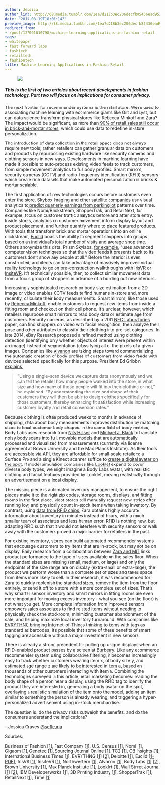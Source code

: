 ```yaml
---
author: Jessica
author_link: http://68.media.tumblr.com/1ea7d218b3ec206decfb85436ead953d/tumblr_inline_ntcf1hms2i1ta78fg_540.jpg
date: "2015-08-19T18:08:14Z"
preview_image: http://68.media.tumblr.com/1ea7d218b3ec206decfb85436ead953d/tumblr_inline_ntcf1hms2i1ta78fg_540.jpg
redirect_from:
- /post/127091010798/machine-learning-applications-in-fashion-retail
tags:
- whitepaper
- fast forward labs
- fashtech
- retailtech
- fashiontech
title: Machine Learning Applications in Fashion Retail
---
```


<figure data-orig-width="1080" data-orig-height="572" class="tmblr-full"><img src="http://68.media.tumblr.com/1ea7d218b3ec206decfb85436ead953d/tumblr_inline_ntcf1hms2i1ta78fg_540.jpg" data-orig-width="1080" data-orig-height="572"/></figure>

##### This is the first of two articles about recent developments in fashion technology. Part two will focus on implications for consumer privacy.

<p>The next frontier for recommender systems is the retail store. We’re used to associating machine learning with ecommerce giants like Gilt and Lyst, but can data science transform physical stores like Rebecca Minkoff and Zara? The impact would be significant, as more than <a href="http://www2.deloitte.com/us/en/pages/about-deloitte/articles/press-releases/digital-influences-in-retail-store-sales.html">90% of retail sales still occur in brick-and-mortar stores</a>, which could use data to redefine in-store personalization.</p><p>The introduction of data collection in the retail space does not always require new tools; rather, retailers can gather granular data on customers and products by repurposing existing hardware like security cameras and clothing sensors in new ways. Developments in machine learning have made it possible to auto-process existing video feeds to track customers, from simple movement analytics to full body profiles. Smart mirrors, security cameras (CCTV) and radio-frequency identification (RFID) sensors which create rich datasets that make automated personalization in bricks &amp; mortar scalable.</p><!--more--><p>The first application of new technologies occurs before customers even enter the store. Skybox Imaging and other satellite companies use visual analytics to<a href="http://www.ibtimes.com/googles-new-satellites-can-spy-apples-supply-chains-skybox-ceo-says-1603642"> predict quarterly earnings from parking lot</a> patterns over time. Companies like Nomi/Brickstream, ShopperTrak, and RetailNext, for example, focus on customer traffic analytics before and after store entry. Inside stores, analytics on customer movement inform display layout and product placement, and further quantify where to place featured products. With tools that transform brick and mortar operations into an online clickstream, <a href="http://euclidanalytics.com/product/case-studies/high-value_customers.pdf">Euclid</a> boasts the ability to segment shoppers into groups based on an individual’s total number of visits and average shop time. Others anonymize this data. Prism Skylabs, <a href="https://gigaom.com/2014/07/10/with-privacy-concerns-rising-in-retail-prism-skylabs-says-video-analytics-are-the-future/">for example</a>, “uses advanced computer vision techniques so that the video feeds it presents back to its customers don’t show any people at all.” Before the interior is even constructed, architects can take advantage of massively improved virtual reality technology to go on pre-construction walkthroughs with <a href="http://www.irisvr.com/">IrisVR</a> or <a href="https://www.insitevr.com/">InsiteVR</a>. It’s technically possible, then, to collect similar movement data from a focus group of shoppers in advance of a building out new interiors. </p><p>Increasingly sophisticated research on body size estimation from a 2D image or video enables CCTV feeds to find humans in-store and, more recently, calculate their body measurements. Smart mirrors, like those used by <a href="http://www.fastcocreate.com/3041516/master-class/mirror-mirror">Rebecca Minkoff</a>, enable customers to request new items from inside a fitting room and checkout on their cell phone. It’s unclear, however, which retailers repurpose smart mirrors to read body data or estimate age from customers. Security cameras, as described by a 2011 <a href="http://www.ece.northwestern.edu/~mya671/mypapers/ICIP11_Yang_Yu.pdf">NEC Laboratories</a> paper, can find shoppers on video with facial recognition, then analyze their pose and other attributes to classify their clothing into pre-set categories. In late 2014, eBay Research proposed a refined method using clothing detection (identifying only whether objects of interest were present within an image) instead of segmentation (classifying all of the pixels of a given image). Companies like <a href="http://www.alvanon.com/">Alvanon</a> are taking steps toward commercializing the automatic creation of body profiles of customers from video feeds with devices selected specifically for this purpose. President Ed Gribbin <a href="http://www.tc2.com/can-virtual-dressing-rooms-and-sizing-apps-fix-fashions-fit-issues/">explains</a>, </p><blockquote><p>“Using a single-scan device we capture data anonymously and we can tell the retailer how many people walked into the store, in what size and how many of those people will fit into their clothing or not,” he explained. “By understanding the size and shape of their customers they will then be able to design clothes specifically for those customers, thereby enhancing fit satisfaction while increasing customer loyalty and retail conversion rates.” </p></blockquote><p>Because clothing is often produced weeks to months in advance of shipping, data about body measurements improves distribution by matching sizes to local customer body shapes. In the same field of body metrics, Body Labs uses research from <a href="http://mpi-inf-mpg.academia.edu/NilsHasler">Nils Halser</a> and <a href="http://ps.is.tue.mpg.de/person/black#tabs-publications">Michael J. Black</a> to translate noisy body scans into full, movable models that are automatically processed and visualized from measurements (currently via license agreement at Brown University and the Max Planck Institute). As their tools are <a href="http://blog.bodylabs.com/2015/03/03/introducing-bodykit-beta/">accessible via API</a>, they are affordable for small-scale retailers: a Surface Pro and a single Kinect scanner suffice to <a href="http://www.bodylabs.com/products.html">create a digital avatar on the spot</a>. If model simulation companies like <a href="http://www.wsj.com/articles/SB10001424127887323468604578249752619254898">Looklet</a> expand to cover diverse body types, we might imagine a Body Labs avatar, with realistic clothing and facial features provided by Looklet, moving realistically through an advertisement on a local display.  </p><p>The missing piece is automated inventory management, to ensure the right pieces make it to the right zip codes, storage rooms, displays, and fitting rooms in the first place. Most stores still manually request new styles after running low, and physically count in-stock items when taking inventory. By contrast, using <a href="http://www.wsj.com/articles/at-zara-fast-fashion-meets-smarter-inventory-1410884519">data from RFID chips</a>, Zara obtains highly accurate information about inventory in minutes instead of hours, with a much smaller team of associates and less human error. RFID is nothing new, but adapting RFID such that it would not interfere with security sensors or walk away with the customers proved a major barrier for retailers in the past. </p><p>For existing inventory, stores can build automated recommender systems that encourage customers to try items that are in-stock, but may not be on display. Early research from a collaboration between <a href="https://www.ibm.com/developerworks/community/blogs/jfp/entry/zara?lang=en">Zara and MIT</a> links product performance to the type of sizes available on the sales floor. When the standard sizes are missing (small, medium, or large) and only the endpoints of the size range are on display (extra-small or extra-large), the product will perform worse than a complete set of sizes and takes space from items more likely to sell. In their research, it was recommended for Zara to quickly replenish the standard sizes, remove the item from the floor entirely, or send it off to a store with a more complete set of sizes. That’s why smarter sensor inventory and smart mirrors in fitting rooms are even more important for moving excess inventory - what you see (on the floor) is not what you get. More complete information from improved sensors empowers sales associates to find related items without needing to physically check the stockroom, minimizing customer abandonment of the sale, and helping maximize local inventory turnaround. With companies like <a href="https://evrythng.com/technology/">EVRYTHNG</a> bringing Internet-of-Things thinking to items with tags as standard as barcodes, it’s possible that some of these benefits of smart tagging are accessible without a major investment in new sensors. </p><p>There is already a strong precedent for pulling up unique displays when an RFID-enabled product passes by a screen at <a href="http://www.businessoffashion.com/articles/retail-recon/retail-recon-burberrys-bet-on-retail-entertainment">Burberry</a>. Like any ecommerce recommender system using collaborative filtering, it becomes increasingly easy to track whether customers wearing item x, of body size y, and estimated age range z are likely to be interested in item a, based on thousands of other customers interacting with item a. Combining the technologies surveyed in this article, retail marketing becomes: reading the body shape of a person near a display, using the RFID tag to identify the product they are interested in, generating a body avatar on the spot, overlaying a realistic simulation of the item onto the model, adding an item similar to something the person is already wearing, and triggering a hyper-personalized advertisement using in-stock merchandise. </p><p>The question is, do the privacy risks outweigh the benefits, and do the consumers understand the implications? </p><p>- Jessica Graves <a href="https://twitter.com/sefleuria">@sefleuria</a></p><p>Sources: </p><p>Business of Fashion [<a href="http://www.businessoffashion.com/articles/retail-recon/retail-recon-burberrys-bet-on-retail-entertainment">1</a>], Fast Company [<a href="http://www.fastcocreate.com/3041516/master-class/mirror-mirror">1</a>], U.S. Census [<a href="http://www.census.gov/retail/index.html">1</a>], Nomi [<a href="http://www.nomi.com/platform/technology/accuracy/">1</a>], Gigaom [<a href="https://gigaom.com/2014/07/10/with-privacy-concerns-rising-in-retail-prism-skylabs-says-video-analytics-are-the-future/">1</a>], Genetec [<a href="http://www.genetec.com/about-us/news/press-center/press-releases/genetec-and-prism-skylabs-help-retailers-gain-in-store-insights-with-retail-analytics-suite">1</a>], Sourcing Journal Online [<a href="https://sourcingjournalonline.com/can-virtual-dressing-rooms-sizing-apps-fix-fashions-fit-issues-lm/">1</a>], TC2 [<a href="http://www.tc2.com/can-virtual-dressing-rooms-and-sizing-apps-fix-fashions-fit-issues/">1</a>], CB Insights [<a href="https://www.cbinsights.com/company/control4">1</a>], International Business Times [<a href="http://www.ibtimes.com/googles-new-satellites-can-spy-apples-supply-chains-skybox-ceo-says-1603642">1</a>], EVRYTHNG [<a href="https://evrythng.com/technology/active-digital-identities">1</a>] [<a href="https://evrythng.com/technology/">2</a>], Deloitte [<a href="http://www2.deloitte.com/us/en/pages/about-deloitte/articles/press-releases/digital-influences-in-retail-store-sales.html">1</a>], Euclid [<a href="http://euclidanalytics.com/product/case-studies/high-value_customers.pdf">1-PDF</a>], IrisVR [<a href="http://www.irisvr.com/">1</a>], InsiteVR [<a href="https://www.insitevr.com/">1</a>], Northwestern [<a href="http://www.ece.northwestern.edu/~mya671/mypapers/ICIP11_Yang_Yu.pdf">1</a>], Alvanon [<a href="http://www.alvanon.com/">1</a>], Body Labs [<a href="http://blog.bodylabs.com/2015/03/03/introducing-bodykit-beta/">1</a>] [<a href="http://www.bodylabs.com/products.html">2</a>], Brown University [<a href="http://ps.is.tue.mpg.de/person/black#tabs-publications">1</a>], Max Planck Institute [<a href="http://mpi-inf-mpg.academia.edu/NilsHasler">1</a>], Looklet [<a href="https://looklet.com/">1</a>], Wall Street Journal [<a href="http://www.wsj.com/articles/SB10001424127887323468604578249752619254898">1</a>] [<a href="http://www.wsj.com/articles/at-zara-fast-fashion-meets-smarter-inventory-1410884519">2</a>], IBM Developerworks [<a href="https://www.ibm.com/developerworks/community/blogs/jfp/entry/zara?lang=en">1</a>], 3D Printing Industry [<a href="http://3dprintingindustry.com/2015/06/05/body-labs-is-closer-to-offering-full-out-of-body-3d-interaction/">1</a>], ShopperTrak [<a href="http://www.shoppertrak.com/solutions/perimeter-analytics/">1</a>], RetailNext [<a href="http://retailnext.net/products/shopper-activity-maps/">1</a>], Time [<a href="http://time.com/3938488/retail-displays/">1</a>]</p>
